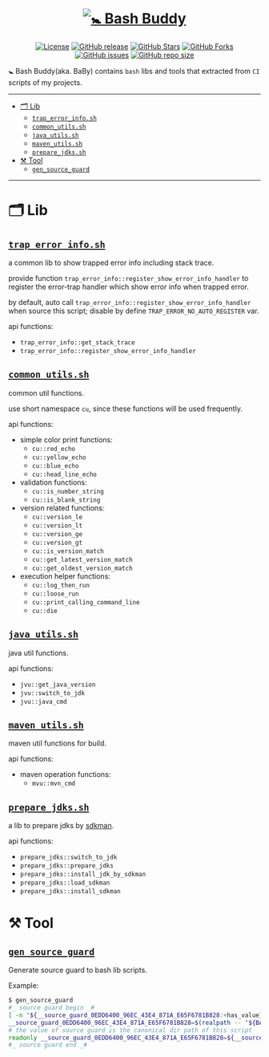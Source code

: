 # <div align="center"><a href="#"><img src="https://github.com/foldright/bash-buddy/assets/1063891/7f4ae25c-d57f-464a-bd29-2261fc372688" alt="🚼 Bash Buddy"></a></div>

<p align="center">
<a href="https://www.apache.org/licenses/LICENSE-2.0.html"><img src="https://img.shields.io/github/license/foldright/bash-buddy?color=4D7A97&logo=apache" alt="License"></a>
<a href="https://github.com/foldright/bash-buddy/releases"><img src="https://img.shields.io/github/release/foldright/bash-buddy.svg" alt="GitHub release"></a>
<a href="https://github.com/foldright/bash-buddy/stargazers"><img src="https://img.shields.io/github/stars/foldright/bash-buddy" alt="GitHub Stars"></a>
<a href="https://github.com/foldright/bash-buddy/fork"><img src="https://img.shields.io/github/forks/foldright/bash-buddy" alt="GitHub Forks"></a>
<a href="https://github.com/foldright/bash-buddy/issues"><img src="https://img.shields.io/github/issues/foldright/bash-buddy" alt="GitHub issues"></a>
<a href="https://github.com/foldright/bash-buddy"><img src="https://img.shields.io/github/repo-size/foldright/bash-buddy" alt="GitHub repo size"></a>
</p>

🚼 Bash Buddy(aka. BaBy) contains `bash` libs and tools that extracted from `CI` scripts of my projects.

-----------------------------------

<!-- START doctoc generated TOC please keep comment here to allow auto update -->
<!-- DON'T EDIT THIS SECTION, INSTEAD RE-RUN doctoc TO UPDATE -->

- [🗂 Lib](#-lib)
    - [`trap_error_info.sh`](#trap_error_infosh)
    - [`common_utils.sh`](#common_utilssh)
    - [`java_utils.sh`](#java_utilssh)
    - [`maven_utils.sh`](#maven_utilssh)
    - [`prepare_jdks.sh`](#prepare_jdkssh)
- [⚒️ Tool](#-tool)
    - [`gen_source_guard`](#gen_source_guard)

<!-- END doctoc generated TOC please keep comment here to allow auto update -->

-----------------------------------

# 🗂 Lib

## [`trap_error_info.sh`](lib/trap_error_info.sh)

a common lib to show trapped error info including stack trace.

provide function `trap_error_info::register_show_error_info_handler`
to register the error-trap handler which show error info when trapped error.

by default, auto call `trap_error_info::register_show_error_info_handler` when source this script; disable by
define `TRAP_ERROR_NO_AUTO_REGISTER` var.

api functions:

- `trap_error_info::get_stack_trace`
- `trap_error_info::register_show_error_info_handler`

## [`common_utils.sh`](lib/common_utils.sh)

common util functions.

use short namespace `cu`, since these functions will be used frequently.

api functions:

- simple color print functions:
    - `cu::red_echo`
    - `cu::yellow_echo`
    - `cu::blue_echo`
    - `cu::head_line_echo`
- validation functions:
    - `cu::is_number_string`
    - `cu::is_blank_string`
- version related functions:
    - `cu::version_le`
    - `cu::version_lt`
    - `cu::version_ge`
    - `cu::version_gt`
    - `cu::is_version_match`
    - `cu::get_latest_version_match`
    - `cu::get_oldest_version_match`
- execution helper functions:
    - `cu::log_then_run`
    - `cu::loose_run`
    - `cu::print_calling_command_line`
    - `cu::die`

## [`java_utils.sh`](lib/javautils.sh)

java util functions.

api functions:

- `jvu::get_java_version`
- `jvu::switch_to_jdk`
- `jvu::java_cmd`

## [`maven_utils.sh`](lib/maven_utils.sh)

maven util functions for build.

api functions:

- maven operation functions:
    - `mvu::mvn_cmd`

## [`prepare_jdks.sh`](lib/prepare_jdks.sh)

a lib to prepare jdks by [sdkman](https://sdkman.io/).

api functions:

- `prepare_jdks::switch_to_jdk`
- `prepare_jdks::prepare_jdks`
- `prepare_jdks::install_jdk_by_sdkman`
- `prepare_jdks::load_sdkman`
- `prepare_jdks::install_sdkman`

# ⚒️ Tool

## [`gen_source_guard`](bin/gen_source_guard)

Generate source guard to bash lib scripts.

Example:

```sh
$ gen_source_guard
#_ source guard begin _#
[ -n "${__source_guard_0EDD6400_96EC_43E4_871A_E65F6781B828:+has_value}" ] && return
__source_guard_0EDD6400_96EC_43E4_871A_E65F6781B828=$(realpath -- "${BASH_SOURCE[0]}")
# the value of source guard is the canonical dir path of this script
readonly __source_guard_0EDD6400_96EC_43E4_871A_E65F6781B828=${__source_guard_0EDD6400_96EC_43E4_871A_E65F6781B828%/*}
#_ source guard end _#
```
